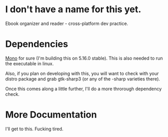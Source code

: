 # I don't have a name for this yet.
Ebook organizer and reader - cross-platform dev practice.

# Dependencies
[Mono](https://www.mono-project.com/download/stable/) for sure (I'm building this on 5.16.0 stable). This is also needed to run the executable in linux.

Also, if you plan on developing with this, you will want to check with your distro package and grab gtk-sharp3 (or any of the -sharp varieties there).

Once this comes along a little further, I'll do a more throrough dependency check.

# More Documentation
I'll get to this. Fucking tired.